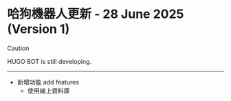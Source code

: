 # 哈狗機器人更新 - 28 June 2025 (Version 1)

> [!CAUTION]
> HUGO BOT is still developing.

---

- 新增功能 add features
  - 使用線上資料庫 
